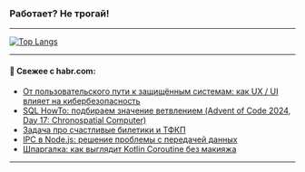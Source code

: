 ### Работает? Не трогай!

---
<!--
#### 🛠️ Technical stack:

![Java](https://img.shields.io/badge/Java-informational?logo=Oracle&style=flat&logoColor=white&color=FF4500)
![Kotlin](https://img.shields.io/badge/Kotlin-informational?logo=Kotlin&style=flat&logoColor=white&color=774D97)
![TS](https://img.shields.io/badge/TypeScript-informational?logo=typeScript&style=flat&logoColor=black&color=017acc)
![Python](https://img.shields.io/badge/Python-informational?logo=Python&style=flat&logoColor=black&color=ffdd54) <br>
![Spring](https://img.shields.io/badge/Spring-informational?logo=Spring&style=flat&logoColor=white&color=6DB33F) 
![SpringBoot](https://img.shields.io/badge/SpringBoot-informational?logo=SpringBoot&style=flat&logoColor=white&color=6DB33F)
![Nest](https://img.shields.io/badge/NestJS-informational?logo=NestJS&style=flat&logoColor=white&color=E0234E) 
![NodeJS](https://img.shields.io/badge/NodeJS-informational?logo=node.js&style=flat&logoColor=white&color=70A760)<br>
![PostgreSQL](https://img.shields.io/badge/PostgreSQL-informational?logo=PostgreSQL&style=flat&logoColor=white&color=DAA520)
![MongoDB](https://img.shields.io/badge/MongoDB-informational?logo=MongoDB&style=flat&logoColor=white&color=870000)
![Apache](https://img.shields.io/badge/Apache-informational?logo=apache&style=flat&logoColor=white&color=f74e28)

___ 
-->

<!--- #### 🛠️ : --->

[![Top Langs](https://github-readme-stats-82jvfl3w3-advtsettinggmailcoms-projects.vercel.app/api/top-langs/?username=zloylis&langs_count=10&hide_title=true&title_color=e6edf3&size_weight=0.5&count_weight=0.5&layout=compact&hide_progress=true&hide_border=true&theme=dracula)](https://github.com/zloylis)

<!---


####  :octocat:&nbsp;&nbsp; Статистика:

![GitHub stats](https://github-readme-stats-u2qms2cxw-advtsettinggmailcoms-projects.vercel.app/api?username=zloylis&show_icons=true&hide_border=true&theme=dracula&title_color=e6edf3&include_all_commits=true&count_private=true&hide_rank=false&hide_title=true&rank_icon=github)
-->
---

#### 💬 Свежее с habr.com:

<!-- BLOG-POST-LIST:START -->
- [От пользовательского пути к защищённым системам: как UX / UI влияет на кибербезопасность](https://habr.com/ru/companies/securityvison/articles/884558/?utm_source=habrahabr&utm_medium=rss&utm_campaign=884558)
- [SQL HowTo: подбираем значение ветвлением &lpar;Advent of Code 2024, Day 17: Chronospatial Computer&rpar;](https://habr.com/ru/companies/tensor/articles/884522/?utm_source=habrahabr&utm_medium=rss&utm_campaign=884522)
- [Задача про счастливые билетики и ТФКП](https://habr.com/ru/articles/884532/?utm_source=habrahabr&utm_medium=rss&utm_campaign=884532)
- [IPC в Node.js: решение проблемы с передачей данных](https://habr.com/ru/companies/tensor/articles/882022/?utm_source=habrahabr&utm_medium=rss&utm_campaign=882022)
- [Шпаргалка: как выглядит Kotlin Coroutine без макияжа](https://habr.com/ru/articles/882988/?utm_source=habrahabr&utm_medium=rss&utm_campaign=882988)
<!-- BLOG-POST-LIST:END -->

---
